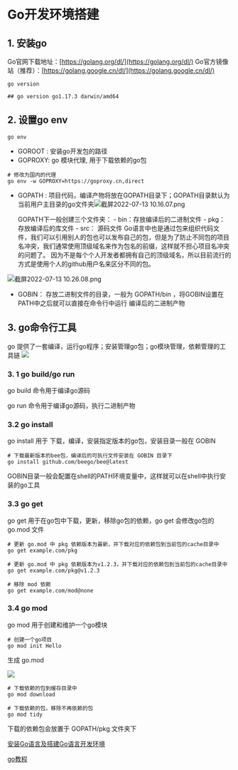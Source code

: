 # Go开发环境搭建
## 1. 安装go
Go官网下载地址：[https://golang.org/dl/](https://golang.org/dl/)
Go官方镜像站（推荐）：[https://golang.google.cn/dl/](https://golang.google.cn/dl/)

```shell
go version

## go version go1.17.3 darwin/amd64
```


## 2. 设置go env
```shell
go env
```

- GOROOT : 安装go开发包的路径
- GOPROXY:  go 模块代理,  用于下载依赖的go包
```shell
# 修改为国内的代理
go env -w GOPROXY=https://goproxy.cn,direct
```

- GOPATH :   项目代码，编译产物将放在GOPATH目录下；GOPATH目录默认为当前用户主目录的go文件夹![截屏2022-07-13 10.16.07.png](https://cdn.nlark.com/yuque/0/2022/png/22724999/1657678575874-d9abe109-2091-4eb2-b2c4-55a681ffbf71.png#clientId=u6eea168a-0184-4&crop=0&crop=0&crop=1&crop=1&from=drop&height=52&id=u8afe1169&margin=%5Bobject%20Object%5D&name=%E6%88%AA%E5%B1%8F2022-07-13%2010.16.07.png&originHeight=90&originWidth=1086&originalType=binary&ratio=1&rotation=0&showTitle=false&size=40752&status=done&style=none&taskId=ub3ba1856-5ce9-4078-ab5e-a9009ee36c6&title=&width=625)

    GOPATH下一般创建三个文件夹：
        - bin：存放编译后的二进制文件
        - pkg：存放编译后的库文件 
        - src： 源码文件
	Go语言中也是通过包来组织代码文件，我们可以引用别人的包也可以发布自己的包，但是为了防止不同包的项目名冲突，我们通常使用顶级域名来作为包名的前缀，这样就不担心项目名冲突的问题了。
	因为不是每个个人开发者都拥有自己的顶级域名，所以目前流行的方式是使用个人的github用户名来区分不同的包。      
	
![截屏2022-07-13 10.26.08.png](https://cdn.nlark.com/yuque/0/2022/png/22724999/1657679178326-aec7b4be-db59-4c12-9ce8-c0609d4e1b02.png#clientId=u6eea168a-0184-4&crop=0&crop=0&crop=1&crop=1&from=drop&id=u7aea6c26&margin=%5Bobject%20Object%5D&name=%E6%88%AA%E5%B1%8F2022-07-13%2010.26.08.png&originHeight=389&originWidth=1364&originalType=binary&ratio=1&rotation=0&showTitle=false&size=53020&status=done&style=none&taskId=u705735df-fbf3-4b59-822a-c9f43a6bcc4&title=)

- GOBIN： 存放二进制文件的目录，一般为 GOPATH/bin ，将GOBIN设置在PATH中之后就可以直接在命令行中运行 编译后的二进制产物

         
## 3. go命令行工具
go 提供了一套编译，运行go程序；安装管理go包；go模块管理，依赖管理的工具链
![](http://pic.existorlive.cn//202207141647072.png)

### 3. 1 go build/go run
go build 命令用于编译go源码

go run 命令用于编译go源码，执行二进制产物

### 3.2 go install
go install 用于 下载，编译，安装指定版本的go包，安装目录一般在 GOBIN

```shell
# 下载最新版本的bee包，编译后的可执行文件安装在 GOBIN 目录下
go install github.com/beego/bee@latest
```

GOBIN目录一般会配置在shell的PATH环境变量中，这样就可以在shell中执行安装的go工具

### 3.3 go get

go get 用于在go包中下载，更新，移除go包的依赖，go get 会修改go包的go.mod 文件

```shell
# 更新 go.mod 中 pkg 依赖版本为最新，并下载对应的依赖包到当前包的cache目录中
go get example.com/pkg

# 更新 go.mod 中 pkg 依赖版本为v1.2.3，并下载对应的依赖包到当前包的cache目录中
go get example.com/pkg@v1.2.3

# 移除 mod 依赖
go get example.com/mod@none
```

### 3.4 go mod
go mod 用于创建和维护一个go模块

```shell
# 创建一个go项目
go mod init Hello
```

生成 go.mod

![](http://pic.existorlive.cn//202207141710598.png)

```shell
# 下载依赖的包到缓存目录中
go mod download

# 下载依赖的包，移除不再依赖的包
go mod tidy

```

下载的依赖包会放置于 GOPATH/pkg 文件夹下 

[安装Go语言及搭建Go语言开发环境](https://www.liwenzhou.com/posts/Go/install_go_dev/)

[go教程](https://www.topgoer.com/)
